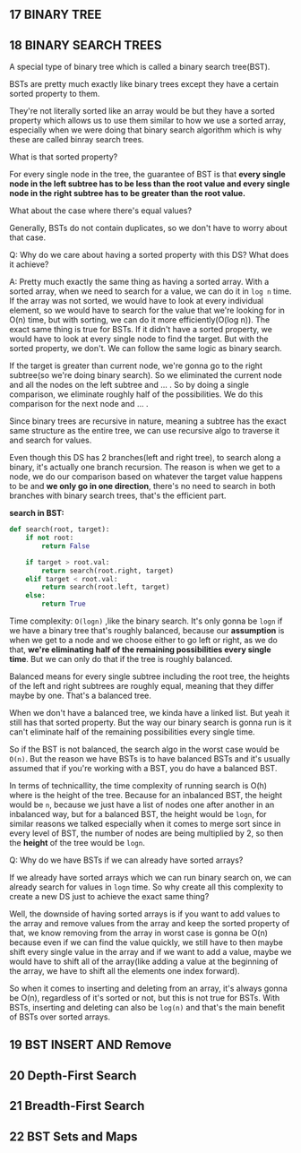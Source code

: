 ## 17 BINARY TREE

## 18 BINARY SEARCH TREES
A special type of binary tree which is called a binary search tree(BST).

BSTs are pretty much exactly like binary trees except they have a certain sorted property to them.

They're not literally sorted like an array would be but they have a sorted property which allows us to use them similar to how we use
a sorted array, especially when we were doing that binary search algorithm which is why these are called binray search trees.

What is that sorted property?

For every single node in the tree, the guarantee of BST is that **every single node in the left subtree has to be less than the root value and
every single node in the right subtree has to be greater than the root value.**

What about the case where there's equal values? 

Generally, BSTs do not contain duplicates, so we don't have to worry about that case.

Q: Why do we care about having a sorted property with this DS? What does it achieve? 

A: Pretty much exactly the same thing as having a sorted array. With a sorted array, when we need to search for a value, we can do it
in `log n` time. If the array was not sorted, we would have to look at every individual element, so we would have to search for the
value that we're looking for in O(n) time, but with sorting, we can do it more efficiently(O(log n)). The exact same thing is true for
BSTs. If it didn't have a sorted property, we would have to look at every single node to find the target. But with the sorted property, we don't.
We can follow the same logic as binary search.

If the target is greater than current node, we're gonna go to the right subtree(so we're doing binary search). So we eliminated the current node and
all the nodes on the left subtree and ... . So by doing a single comparison, we eliminate roughly half of the possibilities. We do this
comparison for the next node and ... .

Since binary trees are recursive in nature, meaning a subtree has the exact same structure as the entire tree, we can use recursive algo to traverse it
and search for values.

Even though this DS has 2 branches(left and right tree), to search along a binary, it's actually one branch recursion. The reason is when we get
to a node, we do our comparison based on whatever the target value happens to be and **we only go in one direction**, there's no need to
search in both branches with binary search trees, that's the efficient part.

**search in BST:**
```python
def search(root, target):
    if not root:
        return False

    if target > root.val:
        return search(root.right, target)
    elif target < root.val:
        return search(root.left, target)
    else:
        return True
```
Time complexity: `O(logn)` ,like the binary search. It's only gonna be `logn` if we have a binary tree that's roughly balanced, because our
**assumption** is when we get to a node and we choose either to go left or right, as we do that, **we're eliminating half of the remaining possibilities
every single time**. But we can only do that if the tree is roughly balanced.

Balanced means for every single subtree including the root tree, the heights of the left and right subtrees are roughly equal, meaning that they differ
maybe by one. That's a balanced tree.

When we don't have a balanced tree, we kinda have a linked list. But yeah it still has that sorted property. But the way our binary search is gonna run
is it can't eliminate half of the remaining possibilities every single time.

So if the BST is not balanced, the search algo in the worst case would be `O(n)`. But the reason we have BSTs is to have balanced BSTs and it's
usually assumed that if you're working with a BST, you do have a balanced BST.

In terms of technicallity, the time complexity of running search is O(h) where is the height of the tree. Because for an inbalanced BST, the
height would be `n`, because we just have a list of nodes one after another in an inbalanced way, but for a balanced BST, the height would be
`logn`, for similar reasons we talked especially when it comes to merge sort since in every level of BST, the number of nodes are being multiplied
by 2, so then the **height** of the tree would be `logn`.

Q: Why do we have BSTs if we can already have sorted arrays?

If we already have sorted arrays which we can run binary search on, we can already search for values in `logn` time. So why create all this
complexity to create a new DS just to achieve the exact same thing?

Well, the downside of having sorted arrays is if you want to add values to the array and remove values from the array and keep the sorted
property of that, we know removing from the array in worst case is gonna be O(n) because even if we can find the value quickly, we still have
to then maybe shift every single value in the array and if we want to add a value, maybe we would have to shift all of the array(like adding
a value at the beginning of the array, we have to shift all the elements one index forward).

So when it comes to inserting and deleting from an array, it's always gonna be O(n), regardless of it's sorted or not, but this is not true for
BSTs. With BSTs, inserting and deleting can also be `log(n)` and that's the main benefit of BSTs over sorted arrays.

## 19 BST INSERT AND Remove

## 20 Depth-First Search

## 21 Breadth-First Search

## 22 BST Sets and Maps